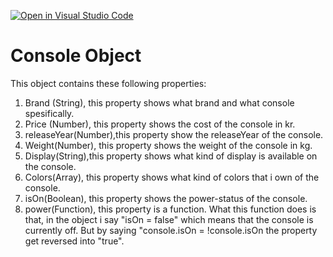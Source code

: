 [![Open in Visual Studio Code](https://classroom.github.com/assets/open-in-vscode-c66648af7eb3fe8bc4f294546bfd86ef473780cde1dea487d3c4ff354943c9ae.svg)](https://classroom.github.com/online_ide?assignment_repo_id=9733314&assignment_repo_type=AssignmentRepo)

# Console Object

This object contains these following properties:

1. Brand (String), this property shows what brand and what console spesifically.
2. Price (Number), this property shows the cost of the console in kr.
3. releaseYear(Number),this property show the releaseYear of the console.
4. Weight(Number), this property shows the weight of the console in kg.
5. Display(String),this property shows what kind of display is available on the console.
6. Colors(Array), this property shows what kind of colors that i own of the console.
7. isOn(Boolean), this property shows the power-status of the console.
8. power(Function), this property is a function. What this function does is that, in the object i say "isOn = false" which means that the console is currently off. But by saying "console.isOn = !console.isOn the property get reversed into "true".

